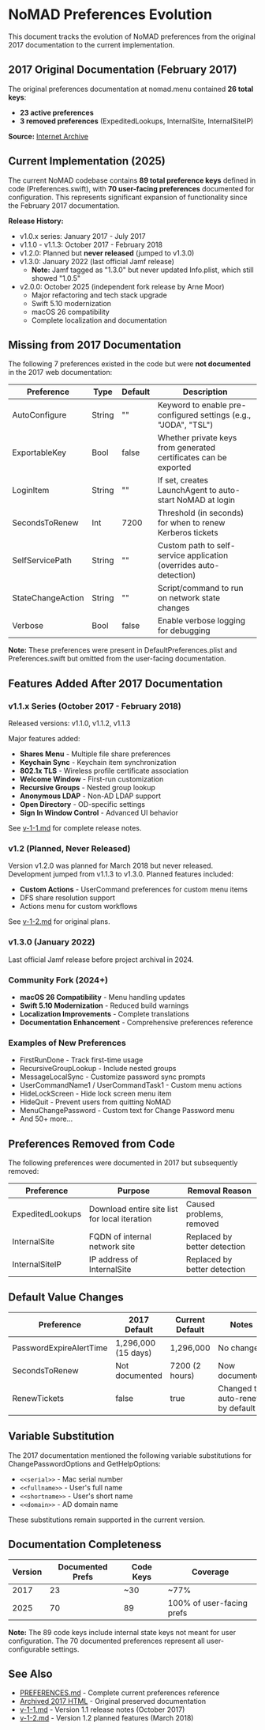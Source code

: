 # NoMAD Preferences Evolution

This document tracks the evolution of NoMAD preferences from the original 2017 documentation to the current implementation.

## 2017 Original Documentation (February 2017)

The original preferences documentation at nomad.menu contained **26 total keys**:
- **23 active preferences**
- **3 removed preferences** (ExpeditedLookups, InternalSite, InternalSiteIP)

**Source:** [Internet Archive](https://web.archive.org/web/20170204180512/https://www.nomad.menu/help-center/preferences-and-what-they-do/)

## Current Implementation (2025)

The current NoMAD codebase contains **89 total preference keys** defined in code (Preferences.swift), with **70 user-facing preferences** documented for configuration. This represents significant expansion of functionality since the February 2017 documentation.

**Release History:**
- v1.0.x series: January 2017 - July 2017
- v1.1.0 - v1.1.3: October 2017 - February 2018
- v1.2.0: Planned but **never released** (jumped to v1.3.0)
- v1.3.0: January 2022 (last official Jamf release)
  - **Note:** Jamf tagged as "1.3.0" but never updated Info.plist, which still showed "1.0.5"
- v2.0.0: October 2025 (independent fork release by Arne Moor)
  - Major refactoring and tech stack upgrade
  - Swift 5.10 modernization
  - macOS 26 compatibility
  - Complete localization and documentation

## Missing from 2017 Documentation

The following 7 preferences existed in the code but were **not documented** in the 2017 web documentation:

| Preference | Type | Default | Description |
|------------|------|---------|-------------|
| AutoConfigure | String | "" | Keyword to enable pre-configured settings (e.g., "JODA", "TSL") |
| ExportableKey | Bool | false | Whether private keys from generated certificates can be exported |
| LoginItem | String | "" | If set, creates LaunchAgent to auto-start NoMAD at login |
| SecondsToRenew | Int | 7200 | Threshold (in seconds) for when to renew Kerberos tickets |
| SelfServicePath | String | "" | Custom path to self-service application (overrides auto-detection) |
| StateChangeAction | String | "" | Script/command to run on network state changes |
| Verbose | Bool | false | Enable verbose logging for debugging |

**Note:** These preferences were present in DefaultPreferences.plist and Preferences.swift but omitted from the user-facing documentation.

## Features Added After 2017 Documentation

### v1.1.x Series (October 2017 - February 2018)

Released versions: v1.1.0, v1.1.2, v1.1.3

Major features added:
- **Shares Menu** - Multiple file share preferences
- **Keychain Sync** - Keychain item synchronization
- **802.1x TLS** - Wireless profile certificate association
- **Welcome Window** - First-run customization
- **Recursive Groups** - Nested group lookup
- **Anonymous LDAP** - Non-AD LDAP support
- **Open Directory** - OD-specific settings
- **Sign In Window Control** - Advanced UI behavior

See [v-1-1.md](v-1-1.md) for complete release notes.

### v1.2 (Planned, Never Released)

Version v1.2.0 was planned for March 2018 but never released. Development jumped from v1.1.3 to v1.3.0. Planned features included:
- **Custom Actions** - UserCommand preferences for custom menu items
- DFS share resolution support
- Actions menu for custom workflows

See [v-1-2.md](v-1-2.md) for original plans.

### v1.3.0 (January 2022)

Last official Jamf release before project archival in 2024.

### Community Fork (2024+)

- **macOS 26 Compatibility** - Menu handling updates
- **Swift 5.10 Modernization** - Reduced build warnings
- **Localization Improvements** - Complete translations
- **Documentation Enhancement** - Comprehensive preferences reference

### Examples of New Preferences

- FirstRunDone - Track first-time usage
- RecursiveGroupLookup - Include nested groups
- MessageLocalSync - Customize password sync prompts
- UserCommandName1 / UserCommandTask1 - Custom menu actions
- HideLockScreen - Hide lock screen menu item
- HideQuit - Prevent users from quitting NoMAD
- MenuChangePassword - Custom text for Change Password menu
- And 50+ more...

## Preferences Removed from Code

The following preferences were documented in 2017 but subsequently removed:

| Preference | Purpose | Removal Reason |
|------------|---------|----------------|
| ExpeditedLookups | Download entire site list for local iteration | Caused problems, removed |
| InternalSite | FQDN of internal network site | Replaced by better detection |
| InternalSiteIP | IP address of InternalSite | Replaced by better detection |

## Default Value Changes

| Preference | 2017 Default | Current Default | Notes |
|------------|--------------|-----------------|-------|
| PasswordExpireAlertTime | 1,296,000 (15 days) | 1,296,000 | No change |
| SecondsToRenew | Not documented | 7200 (2 hours) | Now documented |
| RenewTickets | false | true | Changed to auto-renew by default |

## Variable Substitution

The 2017 documentation mentioned the following variable substitutions for ChangePasswordOptions and GetHelpOptions:

- `<<serial>>` - Mac serial number
- `<<fullname>>` - User's full name
- `<<shortname>>` - User's short name
- `<<domain>>` - AD domain name

These substitutions remain supported in the current version.

## Documentation Completeness

| Version | Documented Prefs | Code Keys | Coverage |
|---------|------------------|-----------|----------|
| 2017    | 23               | ~30       | ~77%     |
| 2025    | 70               | 89        | 100% of user-facing prefs |

**Note:** The 89 code keys include internal state keys not meant for user configuration. The 70 documented preferences represent all user-configurable settings.

## See Also

- [PREFERENCES.md](../PREFERENCES.md) - Complete current preferences reference
- [Archived 2017 HTML](archived-preferences-2017.html) - Original preserved documentation
- [v-1-1.md](v-1-1.md) - Version 1.1 release notes (October 2017)
- [v-1-2.md](v-1-2.md) - Version 1.2 planned features (March 2018)
